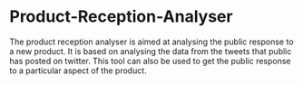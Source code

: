 # Product-Reception-Analyser
The product reception analyser is aimed at analysing the public response to a new product. It is based on analysing the data from the tweets that public has posted on twitter. This tool can also be used to get the public response to a particular aspect of the product.
